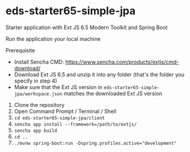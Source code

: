 # eds-starter65-simple-jpa
Starter application with Ext JS 6.5 Modern Toolkit and Spring Boot

Run the application your local machine

Prerequisite
* Install Sencha CMD: https://www.sencha.com/products/extjs/cmd-download/
* Download Ext JS 6.5 and unzip it into any folder (that's the folder you specify in step 4)
* Make sure that the Ext JS version in ```eds-starter65-simple-jpa/workspace.json``` matches the downloaded Ext JS version

1. Clone the repository
2. Open Command Prompt / Terminal / Shell
3. ```cd eds-starter65-simple-jpa/client```
4. ```sencha app install --framework=/path/to/extjs/```
5. ```sencha app build```
6. ```cd ..```
7. ```./mvnw spring-boot:run -Dspring.profiles.active="development"```


